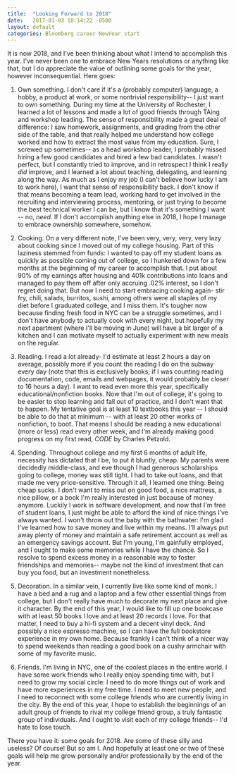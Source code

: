 ```yaml
---
title:  "Looking Forward to 2018"
date:   2017-01-03 18:14:22 -0500
layout: default
categories: Bloomberg career NewYear start
---
```


It is now 2018, and I've been thinking about what I intend to accomplish this year. I've never been one to embrace New Years resolutions or anything like that, but I do appreciate the value of outlining some goals for the year, however inconsequential. Here goes:

1) Own something. I don't care if it's a (probably computer) language, a hobby, a product at work, or some nontrivial responsibility-- I just want to own something. During my time at the University of Rochester, I learned a lot of lessons and made a lot of good friends through TAing and workshop leading. The sense of responsibility made a great deal of difference: I saw homework, assignments, and grading from the other side of the table, and that really helped me understand how college worked and how to extract the most value from my education. Sure, I screwed up sometimes-- as a head workshop leader, I probably missed hiring a few good candidates and hired a few bad candidates. I wasn't perfect, but I constantly tried to improve, and in retrospect I think I really *did* improve, and I learned a lot about teaching, delegating, and learning along the way. As much as I enjoy my job (I can't believe how lucky I am to work here), I want that sense of responsibility back. I don't know if that means becoming a team lead, working hard to get involved in the recruiting and interviewing process, mentoring, or just trying to become the best technical worker I can be, but I know that it's something I want -- no, *need*. If I don't accomplish anything else in 2018, I hope I manage to embrace ownership somewhere, somehow.

2) Cooking. On a very different note, I've been very, very, very, very lazy about cooking since I moved out of my college housing. Part of this laziness stemmed from funds: I wanted to pay off my student loans as quickly as possible coming out of college, so I hunkered down for a few months at the beginning of my career to accomplish that. I put about 90% of my earnings after housing and 401k contributions into loans and managed to pay them off after only accruing .02% interest, so I don't regret doing that. But now I need to start embracing cooking again- stir fry, chili, salads, burritos, sushi, among others were all staples of my diet before I graduated college, and I miss them. It's tougher now because finding fresh food in NYC can be a struggle sometimes, and I don't have anybody to actually cook with every night, but hopefully my next apartment (where I'll be moving in June) will have a bit larger of a kitchen and I can motivate myself to actually experiment with new meals on the regular.

3) Reading. I read a lot already- I'd estimate at least 2 hours a day on average, possibly more if you count the reading I do on the subway every day (note that this is exclusively books; if I was counting reading documentation, code, emails and webpages, it would probably be closer to 16 hours a day). I want to read even more this year, specifically educational/nonfiction books. Now that I'm out of college, it's going to be easier to stop learning and fall out of practice, and I don't want that to happen. My tentative goal is at least 10 textbooks this year -- I should be able to do that at minimum -- with at least 20 other works of nonfiction, to boot. That means I should be reading a new educational (more or less) read every other week, and I'm already making good progress on my first read, *CODE* by Charles Petzold.

4) Spending. Throughout college and my first 6 months of adult life, necessity has dictated that I be, to put it bluntly, cheap. My parents were decidedly middle-class, and eve though I had generous scholarships going to college, money was still tight. I had to take out loans, and that made me very price-sensitive. Through it all, I learned one thing: Being cheap sucks. I don't want to miss out on good food, a nice mattress, a nice pillow, or a book I'm really interested in just because of money anymore. Luckily I work in software development, and now that I'm free of student loans, I just might be able to afford the kind of nice things I've always wanted. I won't throw out the baby with the bathwater: I'm glad I've learned how to save money and live within my means. I'll always put away plenty of money and maintain a safe retirement account as well as an emergency savings account. But I'm young, I'm gainfully employed, and I ought to make some memories while I have the chance. So I resolve to spend excess money in a reasonable way to foster friendships and memories-- maybe not the kind of investment that can buy you food, but an investment nonetheless.

5) Decoration. In a similar vein, I currently live like some kind of monk. I have a bed and a rug and a laptop and a few other essential things from college, but I don't really have much to decorate my next place and give it character. By the end of this year, I would like to fill up one bookcase with at least 50 books I love and at least 20 records I love. For that matter, I need to buy a hi-fi system and a decent vinyl deck. And possibly a nice espresso machine, so I can have the full bookstore experience in my own home. Because frankly I can't think of a nicer way to spend weekends than reading a good book on a cushy armchair with some of my favorite music.

6) Friends. I'm living in NYC, one of the coolest places in the entire world. I have some work friends who I really enjoy spending time with, but I need to grow my social circle: I need to do more things out of work and have more experiences in my free time. I need to meet new people, and I need to reconnect with some college friends who are currently living in the city. By the end of this year, I hope to establish the beginnings of an adult group of friends to rival my college friend group, a truly fantastic group of individuals. And I ought to visit each of my college friends-- I'd hate to lose touch.

There you have it: some goals for 2018. Are some of these silly and useless? Of course! But so am I. And hopefully at least one or two of these goals will help me grow personally and/or professionally by the end of the year.
